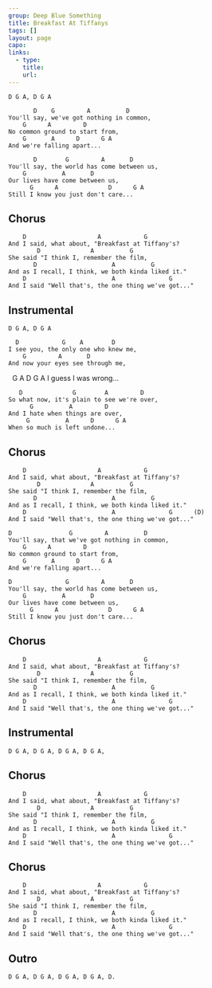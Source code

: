 ```yaml
---
group: Deep Blue Something
title: Breakfast At Tiffanys
tags: []
layout: page
capo: 
links: 
  - type: 
    title: 
    url: 
---
```



	D G A, D G A

	       D    G         A          D
	You'll say, we've got nothing in common,
	    G      A         D
	No common ground to start from,
	    G       A      D      G A
	And we're falling apart...

	       D        G         A       D
	You'll say, the world has come between us,
	    G          A       D
	Our lives have come between us,
	      G      A              D      G A
	Still I know you just don't care...

## Chorus

	    D                    A            G
	And I said, what about, "Breakfast at Tiffany's?
	        D              A          G
	She said "I think I, remember the film,
	       D                     A          G
	And as I recall, I think, we both kinda liked it."
	    D                        A               G
	And I said "Well that's, the one thing we've got..."

## Instrumental
	D G A, D G A

	  D            G    A        D
	I see you, the only one who knew me,
	    G         A       D
	And now your eyes see through me,
&nbsp;    G  A        D          G A
	I guess I was wrong...

	   D              G        A         D
	So what now, it's plain to see we're over,
	      G          A         D
	And I hate when things are over,
	     G          A      D      G A
	When so much is left undone...

## Chorus

	    D                    A            G
	And I said, what about, "Breakfast at Tiffany's?
	        D              A          G
	She said "I think I, remember the film,
	       D                     A          G
	And as I recall, I think, we both kinda liked it."
	    D                        A               G      (D)
	And I said "Well that's, the one thing we've got..."

	D                G         A          D
	You'll say, that we've got nothing in common,
	    G      A         D
	No common ground to start from,
	    G       A      D      G A
	And we're falling apart...

	D               G         A       D
	You'll say, the world has come between us,
	    G          A       D
	Our lives have come between us,
	      G      A              D      G A
	Still I know you just don't care...

## Chorus

	    D                    A            G
	And I said, what about, "Breakfast at Tiffany's?
	        D              A          G
	She said "I think I, remember the film,
	       D                     A          G
	And as I recall, I think, we both kinda liked it."
	    D                        A               G
	And I said "Well that's, the one thing we've got..."

## Instrumental
	D G A, D G A, D G A, D G A,

## Chorus

	    D                    A            G
	And I said, what about, "Breakfast at Tiffany's?
	        D              A          G
	She said "I think I, remember the film,
	       D                     A          G
	And as I recall, I think, we both kinda liked it."
	    D                        A               G
	And I said "Well that's, the one thing we've got..."

## Chorus

	    D                    A            G
	And I said, what about, "Breakfast at Tiffany's?
	        D              A          G
	She said "I think I, remember the film,
	       D                     A          G
	And as I recall, I think, we both kinda liked it."
	    D                        A               G
	And I said "Well that's, the one thing we've got..."

## Outro
	D G A, D G A, D G A, D G A, D.

